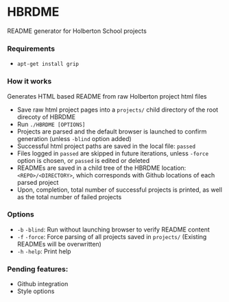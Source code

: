 # HBRDME
README generator for Holberton School projects
### Requirements
- ```apt-get install grip```
### How it works
Generates HTML based README from raw Holberton project html files
- Save raw html project pages into a ```projects/``` child directory of the root direcoty of HBRDME
- Run ```./HBRDME [OPTIONS]```
- Projects are parsed and the default browser is launched to confirm generation (unless `-blind` option added)
- Successful html project paths are saved in the local file: ```passed```
- Files logged in ```passed``` are skipped in future iterations, unless `-force` option is chosen, or ```passed``` is edited or deleted
- READMEs are saved in a child tree of the HBRDME location: ```<REPO>/<DIRECTORY>```, which corresponds with Github locations of each parsed project
- Upon, completion, total number of successful projects is printed, as well as the total number of failed projects
### Options
- ```-b``` ```-blind```: Run without launching browser to verify README content
- ```-f``` ```-force```: Force parsing of all projects saved in ```projects/``` (Existing READMEs will be overwritten)
- ```-h``` ```-help```: Print help
### Pending features:
- Github integration
- Style options
